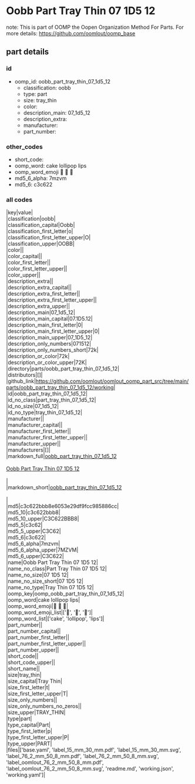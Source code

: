 # Oobb Part Tray Thin 07 1D5 12  

note: This is part of OOMP the Oopen Organization Method For Parts. For more details: https://github.com/oomlout/oomp_base

##  part details





### id
* oomp_id: oobb_part_tray_thin_07_1d5_12
  * classification: oobb
  * type: part
  * size: tray_thin
  * color: 
  * description_main: 07_1d5_12
  * description_extra: 
  * manufacturer: 
  * part_number: 

### other_codes
* short_code: 
* oomp_word: cake lollipop lips
* oomp_word_emoji :cake: :lollipop: :lips:
* md5_6_alpha: 7mzvm
* md5_6: c3c622

### all codes 
|key|value|  
|classification|oobb|  
|classification_capital|Oobb|  
|classification_first_letter|o|  
|classification_first_letter_upper|O|  
|classification_upper|OOBB|  
|color||  
|color_capital||  
|color_first_letter||  
|color_first_letter_upper||  
|color_upper||  
|description_extra||  
|description_extra_capital||  
|description_extra_first_letter||  
|description_extra_first_letter_upper||  
|description_extra_upper||  
|description_main|07_1d5_12|  
|description_main_capital|07.1D5.12|  
|description_main_first_letter|0|  
|description_main_first_letter_upper|0|  
|description_main_upper|07_1D5_12|  
|description_only_numbers|071512|  
|description_only_numbers_short|72k|  
|description_or_color|72k|  
|description_or_color_upper|72K|  
|directory|parts/oobb_part_tray_thin_07_1d5_12|  
|distributors|[]|  
|github_link|https://github.com/oomlout/oomlout_oomp_part_src/tree/main/parts/oobb_part_tray_thin_07_1d5_12/working|  
|id|oobb_part_tray_thin_07_1d5_12|  
|id_no_class|part_tray_thin_07_1d5_12|  
|id_no_size|07_1d5_12|  
|id_no_type|tray_thin_07_1d5_12|  
|manufacturer||  
|manufacturer_capital||  
|manufacturer_first_letter||  
|manufacturer_first_letter_upper||  
|manufacturer_upper||  
|manufacturers|[]|  
|markdown_full|[oobb_part_tray_thin_07_1d5_12](https://github.com/oomlout/oomlout_oomp_part_src/tree/main/parts/oobb_part_tray_thin_07_1d5_12/working)<br>[](https://github.com/oomlout/oomlout_oomp_part_src/tree/main/parts/oobb_part_tray_thin_07_1d5_12/working)<br>[Oobb Part Tray Thin 07 1D5 12](https://github.com/oomlout/oomlout_oomp_part_src/tree/main/parts/oobb_part_tray_thin_07_1d5_12/working)<br><br>|  
|markdown_short|[oobb_part_tray_thin_07_1d5_12](https://github.com/oomlout/oomlout_oomp_part_src/tree/main/parts/oobb_part_tray_thin_07_1d5_12/working)<br><br>|  
|md5|c3c622bbb8e6053e29df9fcc985886cc|  
|md5_10|c3c622bbb8|  
|md5_10_upper|C3C622BBB8|  
|md5_5|c3c62|  
|md5_5_upper|C3C62|  
|md5_6|c3c622|  
|md5_6_alpha|7mzvm|  
|md5_6_alpha_upper|7MZVM|  
|md5_6_upper|C3C622|  
|name|Oobb Part Tray Thin 07 1D5 12|  
|name_no_class|Part Tray Thin 07 1D5 12|  
|name_no_size|07 1D5 12|  
|name_no_size_short|07 1D5 12|  
|name_no_type|Tray Thin 07 1D5 12|  
|oomp_key|oomp_oobb_part_tray_thin_07_1d5_12|  
|oomp_word|cake lollipop lips|  
|oomp_word_emoji|:cake: :lollipop: :lips:|  
|oomp_word_emoji_list|[':cake:', ':lollipop:', ':lips:']|  
|oomp_word_list|['cake', 'lollipop', 'lips']|  
|part_number||  
|part_number_capital||  
|part_number_first_letter||  
|part_number_first_letter_upper||  
|part_number_upper||  
|short_code||  
|short_code_upper||  
|short_name||  
|size|tray_thin|  
|size_capital|Tray Thin|  
|size_first_letter|t|  
|size_first_letter_upper|T|  
|size_only_numbers||  
|size_only_numbers_no_zeros||  
|size_upper|TRAY_THIN|  
|type|part|  
|type_capital|Part|  
|type_first_letter|p|  
|type_first_letter_upper|P|  
|type_upper|PART|  
|files|['base.yaml', 'label_15_mm_30_mm.pdf', 'label_15_mm_30_mm.svg', 'label_76_2_mm_50_8_mm.pdf', 'label_76_2_mm_50_8_mm.svg', 'label_oomlout_76_2_mm_50_8_mm.pdf', 'label_oomlout_76_2_mm_50_8_mm.svg', 'readme.md', 'working.json', 'working.yaml']|  
